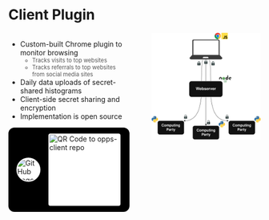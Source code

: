 # Client Plugin

<div style="display: flex; align-items: flex-start; justify-content: space-between;">
  <div style="flex: 1; max-width: 55%; padding-right: 20px;">
    <ul>
      <li v-click="1">Custom-built Chrome plugin to monitor browsing
        <ul>
          <li class="nested-gray" v-click="2">Tracks visits to top websites</li>
          <li class="nested-gray" v-click="3">Tracks referrals to top websites from social media sites</li>
        </ul>
      </li>
      <li v-click="4">Daily data uploads of secret-shared histograms</li>
      <li v-click="5">Client-side secret sharing and encryption</li>
      <li v-click="6">Implementation is open source</li>
    </ul>
    <!-- GitHub widget absolute positioned -->
    <div v-click="7" class="absolute bottom-10 left-20" style="display:flex; align-items:center; gap:1rem; background:#000; border-radius:12px; padding:0.75rem 1rem;">
      <div style="width:48px; height:48px; background:#fff; border-radius:50%; display:flex; align-items:center; justify-content:center;">
        <img src="https://github.githubassets.com/images/modules/logos_page/GitHub-Mark.png" alt="GitHub Logo" style="width:44px; height:44px; border-radius:50%;" />
      </div>
      <img src="https://api.qrserver.com/v1/create-qr-code/?size=140x140&data=https%3A%2F%2Fgithub.com%2Fsambux1%2Fopps-client" alt="QR Code to opps-client repo" style="width:140px; height:140px; border-radius:4px; background:#fff; padding:2px;" />
    </div>
  </div>
  <div style="flex: 1; text-align: right;">
      <img src="../../figures/system-design.png" alt="System Design Diagram" style="max-width: 90%; height: auto;" />
  </div>
</div>

<SlideCurrentNo class="absolute bottom-8 right-10"/>

<style scoped>
.nested-gray {
  font-size: 0.8em;
  color: #555555 !important;
}
</style>